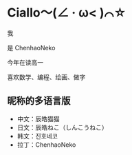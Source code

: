 # Ciallo～(∠ · ω< )⌒☆

我

是 $\textsf{ChenhaoNeko}$

今年在读高一

喜欢数学、编程、绘画、做字

## 昵称的多语言版

* 中文：辰皓猫猫
* 日文：辰皓ねこ（しんこうねこ）
* 韩文：진호네코
* 拉丁：ChenhaoNeko
